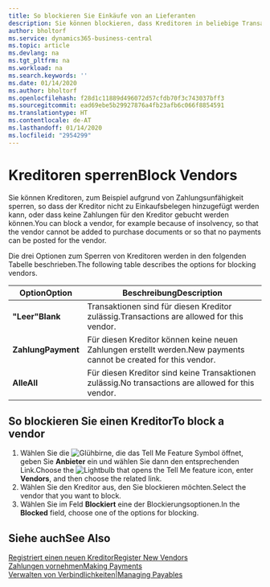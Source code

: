 ```yaml
---
title: So blockieren Sie Einkäufe von an Lieferanten
description: Sie können blockieren, dass Kreditoren in beliebige Transaktionen einbezogen werden, oder Sie können einfach nur neue Zahlungen an Kreditoren blockieren.
author: bholtorf
ms.service: dynamics365-business-central
ms.topic: article
ms.devlang: na
ms.tgt_pltfrm: na
ms.workload: na
ms.search.keywords: ''
ms.date: 01/14/2020
ms.author: bholtorf
ms.openlocfilehash: f28d1c11889d496072d57cfdb70f3c743037bff3
ms.sourcegitcommit: ead69ebe5b29927876a4fb23afb6c066f8854591
ms.translationtype: HT
ms.contentlocale: de-AT
ms.lasthandoff: 01/14/2020
ms.locfileid: "2954299"
---
```

# <a name="block-vendors"></a><span data-ttu-id="7233d-103">Kreditoren sperren</span><span class="sxs-lookup"><span data-stu-id="7233d-103">Block Vendors</span></span>
<span data-ttu-id="7233d-104">Sie können Kreditoren, zum Beispiel aufgrund von Zahlungsunfähigkeit sperren, so dass der Kreditor nicht zu Einkaufsbelegen hinzugefügt werden kann, oder dass keine Zahlungen für den Kreditor gebucht werden können.</span><span class="sxs-lookup"><span data-stu-id="7233d-104">You can block a vendor, for example because of insolvency, so that the vendor cannot be added to purchase documents or so that no payments can be posted for the vendor.</span></span>

<span data-ttu-id="7233d-105">Die drei Optionen zum Sperren von Kreditoren werden in den folgenden Tabelle beschrieben.</span><span class="sxs-lookup"><span data-stu-id="7233d-105">The following table describes the options for blocking vendors.</span></span>  

|<span data-ttu-id="7233d-106">Option</span><span class="sxs-lookup"><span data-stu-id="7233d-106">Option</span></span>|<span data-ttu-id="7233d-107">Beschreibung</span><span class="sxs-lookup"><span data-stu-id="7233d-107">Description</span></span>|  
|--------------------|------------|  
|<span data-ttu-id="7233d-108">**"Leer"**</span><span class="sxs-lookup"><span data-stu-id="7233d-108">**Blank**</span></span>|<span data-ttu-id="7233d-109">Transaktionen sind für diesen Kreditor zulässig.</span><span class="sxs-lookup"><span data-stu-id="7233d-109">Transactions are allowed for this vendor.</span></span>|
|<span data-ttu-id="7233d-110">**Zahlung**</span><span class="sxs-lookup"><span data-stu-id="7233d-110">**Payment**</span></span>|<span data-ttu-id="7233d-111">Für diesen Kreditor können keine neuen Zahlungen erstellt werden.</span><span class="sxs-lookup"><span data-stu-id="7233d-111">New payments cannot be created for this vendor.</span></span>|  
|<span data-ttu-id="7233d-112">**Alle**</span><span class="sxs-lookup"><span data-stu-id="7233d-112">**All**</span></span>|<span data-ttu-id="7233d-113">Für diesen Kreditor sind keine Transaktionen zulässig.</span><span class="sxs-lookup"><span data-stu-id="7233d-113">No transactions are allowed for this vendor.</span></span>|  

## <a name="to-block-a-vendor"></a><span data-ttu-id="7233d-114">So blockieren Sie einen Kreditor</span><span class="sxs-lookup"><span data-stu-id="7233d-114">To block a vendor</span></span>  
1. <span data-ttu-id="7233d-115">Wählen Sie die ![Glühbirne, die das Tell Me Feature](media/ui-search/search_small.png "Tell Me-Funktion") Symbol öffnet, geben Sie **Anbieter** ein und wählen Sie dann den entsprechenden Link.</span><span class="sxs-lookup"><span data-stu-id="7233d-115">Choose the ![Lightbulb that opens the Tell Me feature](media/ui-search/search_small.png "Tell me what you want to do") icon, enter **Vendors**, and then choose the related link.</span></span>
2. <span data-ttu-id="7233d-116">Wählen Sie den Kreditor aus, den Sie blockieren möchten.</span><span class="sxs-lookup"><span data-stu-id="7233d-116">Select the vendor that you want to block.</span></span>
3. <span data-ttu-id="7233d-117">Wählen Sie im Feld **Blockiert** eine der Blockierungsoptionen.</span><span class="sxs-lookup"><span data-stu-id="7233d-117">In the **Blocked** field, choose one of the options for blocking.</span></span>

## <a name="see-also"></a><span data-ttu-id="7233d-118">Siehe auch</span><span class="sxs-lookup"><span data-stu-id="7233d-118">See Also</span></span>  
[<span data-ttu-id="7233d-119">Registriert einen neuen Kreditor</span><span class="sxs-lookup"><span data-stu-id="7233d-119">Register New Vendors</span></span>](purchasing-how-register-new-vendors.md)  
[<span data-ttu-id="7233d-120">Zahlungen vornehmen</span><span class="sxs-lookup"><span data-stu-id="7233d-120">Making Payments</span></span>](payables-make-payments.md)  
[<span data-ttu-id="7233d-121">Verwalten von Verbindlichkeiten|</span><span class="sxs-lookup"><span data-stu-id="7233d-121">Managing Payables</span></span>](payables-manage-payables.md)
